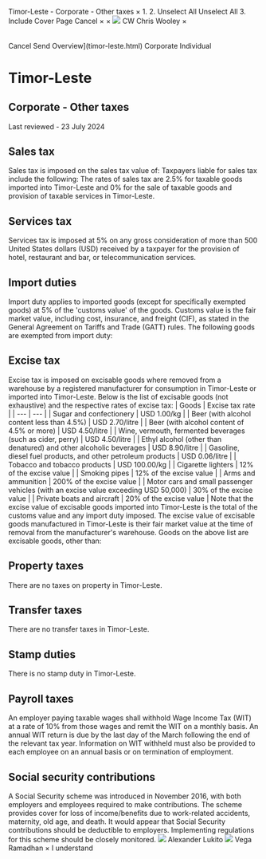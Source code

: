 Timor-Leste - Corporate - Other taxes
×
1.
2.
Unselect All
Unselect All
3.
Include Cover Page
Cancel
×
×
![](-/media/world-wide-tax-summaries/attachments/global---chris-wooley.ashx%3Frev=ac5e5f3223b34096b1afc2a6009c7320&revision=ac5e5f32-23b3-4096-b1af-c2a6009c7320&hash=859B7ADC84DC2CBEC9760E9E6EE7DE6D0A8BFCDF)
CW
Chris Wooley
×
######
Cancel
Send
Overview](timor-leste.html)
Corporate
Individual
# Timor-Leste
## Corporate - Other taxes
Last reviewed - 23 July 2024
## Sales tax
Sales tax is imposed on the sales tax value of:
Taxpayers liable for sales tax include the following:
The rates of sales tax are 2.5% for taxable goods imported into Timor-Leste and 0% for the sale of taxable goods and provision of taxable services in Timor-Leste.
## Services tax
Services tax is imposed at 5% on any gross consideration of more than 500 United States dollars (USD) received by a taxpayer for the provision of hotel, restaurant and bar, or telecommunication services.
## Import duties
Import duty applies to imported goods (except for specifically exempted goods) at 5% of the 'customs value' of the goods. Customs value is the fair market value, including cost, insurance, and freight (CIF), as stated in the General Agreement on Tariffs and Trade (GATT) rules.
The following goods are exempted from import duty:
## Excise tax
Excise tax is imposed on excisable goods where removed from a warehouse by a registered manufacturer for consumption in Timor-Leste or imported into Timor-Leste.
Below is the list of excisable goods (not exhaustive) and the respective rates of excise tax:
| Goods | Excise tax rate |
| --- | --- |
| Sugar and confectionery | USD 1.00/kg |
| Beer (with alcohol content less than 4.5%) | USD 2.70/litre |
| Beer (with alcohol content of 4.5% or more) | USD 4.50/litre |
| Wine, vermouth, fermented beverages (such as cider, perry) | USD 4.50/litre |
| Ethyl alcohol (other than denatured) and other alcoholic beverages | USD 8.90/litre |
| Gasoline, diesel fuel products, and other petroleum products | USD 0.06/litre |
| Tobacco and tobacco products | USD 100.00/kg |
| Cigarette lighters | 12% of the excise value |
| Smoking pipes | 12% of the excise value |
| Arms and ammunition | 200% of the excise value |
| Motor cars and small passenger vehicles (with an excise value exceeding USD 50,000) | 30% of the excise value |
| Private boats and aircraft | 20% of the excise value |
Note that the excise value of excisable goods imported into Timor-Leste is the total of the customs value and any import duty imposed. The excise value of excisable goods manufactured in Timor-Leste is their fair market value at the time of removal from the manufacturer's warehouse.
Goods on the above list are excisable goods, other than:
## Property taxes
There are no taxes on property in Timor-Leste.
## Transfer taxes
There are no transfer taxes in Timor-Leste.
## Stamp duties
There is no stamp duty in Timor-Leste.
## Payroll taxes
An employer paying taxable wages shall withhold Wage Income Tax (WIT) at a rate of 10% from those wages and remit the WIT on a monthly basis.
An annual WIT return is due by the last day of the March following the end of the relevant tax year. Information on WIT withheld must also be provided to each employee on an annual basis or on termination of employment.
## Social security contributions
A Social Security scheme was introduced in November 2016, with both employers and employees required to make contributions. The scheme provides cover for loss of income/benefits due to work-related accidents, maternity, old age, and death. It would appear that Social Security contributions should be deductible to employers. Implementing regulations for this scheme should be closely monitored.
![](-/media/world-wide-tax-summaries/attachments/timor-leste---alexander-lukito.ashx%3Frev=293a7f9d18d243668e88a29ef723f130&revision=293a7f9d-18d2-4366-8e88-a29ef723f130&hash=B2E32852FD2FCB3AAED8FCA9CAA813C7422319C2)
Alexander Lukito
![](-/media/world-wide-tax-summaries/attachments/timor-leste---vega_ramadhan.ashx%3Frev=f1eee9a6c025497482abf6084f1148c4&revision=f1eee9a6-c025-4974-82ab-f6084f1148c4&hash=2238FABCEF5428C56B3F172C4B59B20AFEB5F3A8)
Vega Ramadhan
×
I understand